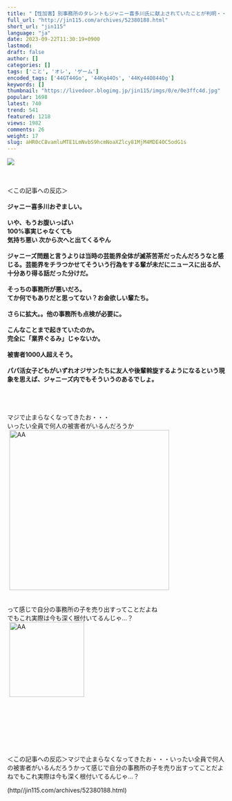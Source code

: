```yaml
---
title: "【性加害】別事務所のタレントもジャニー喜多川氏に献上されていたことが判明・・・ "
full_url: "http://jin115.com/archives/52380188.html"
short_url: "jin115"
language: "ja"
date: 2023-09-22T11:30:19+0900
lastmod: 
draft: false
author: []
categories: []
tags: ['こと', 'オレ', 'ゲーム']
encoded_tags: ['44GT44Go', '44Kq44Os', '44Ky44O844Og']
keywords: []
thumbnail: "https://livedoor.blogimg.jp/jin115/imgs/0/e/0e3ffc4d.jpg"
popular: 1698
latest: 740
trend: 541
featured: 1218
views: 1982
comments: 26
weight: 17
slug: aHR0cC8vamluMTE1LmNvbS9hcmNoaXZlcy81MjM4MDE4OC5odG1s
---
```


![](https://livedoor.blogimg.jp/jin115/imgs/0/e/0e3ffc4d.jpg)

<div><a name='more'></a> <br> <br> ＜この記事への反応＞<br> <br> <b>ジャニー喜多川おぞましい。</b><br> <br> <b>いや、もうお腹いっぱい<br> 100%事実じゃなくても<br> 気持ち悪い 次から次へと出てくるやん</b><br> <br> <b>ジャニーズ問題と言うよりは当時の芸能界全体が滅茶苦茶だったんだろうなと感じる。芸能界をチラつかせてそういう行為をする輩が未だにニュースに出るが、十分あり得る話だった分けだ。</b><br> <br> <b>そっちの事務所が悪いだろ。<br> てか何でもありだと思ってない？お金欲しい輩たち。</b><br> <br> <b>さらに拡大。。他の事務所も点検が必要に。</b><br> <br> <b>こんなことまで起きていたのか。<br> 完全に「業界ぐるみ」じゃないか。</b><br> <br> <b>被害者1000人超えそう。</b><br> <br> <b>パパ活女子どもがいずれオジサンたちに友人や後輩斡旋するようになるという現象を思えば、ジャニーズ内でもそういうのあるでしょ。</b><br> <br> <br> <br> <br> マジで止まらなくなってきたお・・・<br> いったい全員で何人の被害者がいるんだろうか<br> <img src='https//livedoor.blogimg.jp/jin115/imgs/2/9/2957908d.gif' alt='AA' width='370' border='0' hspace='5' class='pict'><br> <br> <br> って感じで自分の事務所の子を売り出すってことだよね<br> でもこれ実際は今も深く根付いてるんじゃ…？<br> <img src='https//livedoor.blogimg.jp/jin115/imgs/b/d/bdfd1feb.gif' alt='AA' width='173' border='0' hspace='5' class='pict'><br> <br> <br> <br> <br> <br> <br> <br> <p>＜この記事への反応＞マジで止まらなくなってきたお・・・いったい全員で何人の被害者がいるんだろうかって感じで自分の事務所の子を売り出すってことだよねでもこれ実際は今も深く根付いてるんじゃ…？</p></div>

(http//jin115.com/archives/52380188.html)
